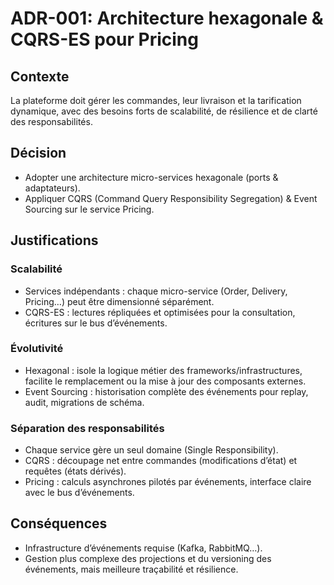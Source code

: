 # ADR-001: Architecture hexagonale & CQRS-ES pour Pricing

## Contexte
La plateforme doit gérer les commandes, leur livraison et la tarification dynamique, avec des besoins forts de scalabilité, de résilience et de clarté des responsabilités.

## Décision
- Adopter une architecture micro-services hexagonale (ports & adaptateurs).  
- Appliquer CQRS (Command Query Responsibility Segregation) & Event Sourcing sur le service Pricing.

## Justifications

### Scalabilité
- Services indépendants : chaque micro-service (Order, Delivery, Pricing…) peut être dimensionné séparément.  
- CQRS-ES : lectures répliquées et optimisées pour la consultation, écritures sur le bus d’événements.

### Évolutivité
- Hexagonal : isole la logique métier des frameworks/infrastructures, facilite le remplacement ou la mise à jour des composants externes.  
- Event Sourcing : historisation complète des événements pour replay, audit, migrations de schéma.

### Séparation des responsabilités
- Chaque service gère un seul domaine (Single Responsibility).  
- CQRS : découpage net entre commandes (modifications d’état) et requêtes (états dérivés).  
- Pricing : calculs asynchrones pilotés par événements, interface claire avec le bus d’événements.

## Conséquences
- Infrastructure d’événements requise (Kafka, RabbitMQ…).  
- Gestion plus complexe des projections et du versioning des événements, mais meilleure traçabilité et résilience.
